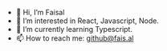 - 👋 Hi, I’m Faisal
- 👀 I’m interested in React, Javascript, Node.
- 🌱 I’m currently learning Typescript.
- 📫 How to reach me: github@fais.al

<!---
faisalagood/faisalagood is a ✨ special ✨ repository because its `README.md` (this file) appears on your GitHub profile.
You can click the Preview link to take a look at your changes.
--->
